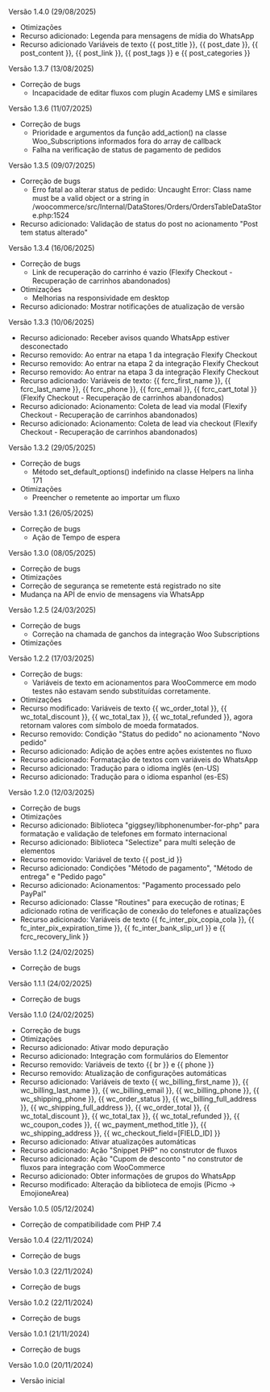 Versão 1.4.0 (29/08/2025)
* Otimizações
* Recurso adicionado: Legenda para mensagens de mídia do WhatsApp
* Recurso adicionado Variáveis de texto {{ post_title }}, {{ post_date }}, {{ post_content }}, {{ post_link }}, {{ post_tags }} e {{ post_categories }}

Versão 1.3.7 (13/08/2025)
* Correção de bugs
     - Incapacidade de editar fluxos com plugin Academy LMS e similares

Versão 1.3.6 (11/07/2025)
* Correção de bugs
     - Prioridade e argumentos da função add_action() na classe Woo_Subscriptions informados fora do array de callback
     - Falha na verificação de status de pagamento de pedidos

Versão 1.3.5 (09/07/2025)
* Correção de bugs
     - Erro fatal ao alterar status de pedido: Uncaught Error: Class name must be a valid object or a string in /woocommerce/src/Internal/DataStores/Orders/OrdersTableDataStore.php:1524
* Recurso adicionado: Validação de status do post no acionamento "Post tem status alterado"

Versão 1.3.4 (16/06/2025)
* Correção de bugs
     - Link de recuperação do carrinho é vazio (Flexify Checkout - Recuperação de carrinhos abandonados)
* Otimizações
     - Melhorias na responsividade em desktop
* Recurso adicionado: Mostrar notificações de atualização de versão

Versão 1.3.3 (10/06/2025)
* Recurso adicionado: Receber avisos quando WhatsApp estiver desconectado
* Recurso removido: Ao entrar na etapa 1 da integração Flexify Checkout
* Recurso removido: Ao entrar na etapa 2 da integração Flexify Checkout
* Recurso removido: Ao entrar na etapa 3 da integração Flexify Checkout
* Recurso adicionado: Variáveis de texto: {{ fcrc_first_name }}, {{ fcrc_last_name }}, {{ fcrc_phone }}, {{ fcrc_email }}, {{ fcrc_cart_total }} (Flexify Checkout - Recuperação de carrinhos abandonados)
* Recurso adicionado: Acionamento: Coleta de lead via modal (Flexify Checkout - Recuperação de carrinhos abandonados)
* Recurso adicionado: Acionamento: Coleta de lead via checkout (Flexify Checkout - Recuperação de carrinhos abandonados)

Versão 1.3.2 (29/05/2025)
* Correção de bugs
     - Método set_default_options() indefinido na classe Helpers na linha 171
* Otimizações
     - Preencher o remetente ao importar um fluxo

Versão 1.3.1 (26/05/2025)
* Correção de bugs
     - Ação de Tempo de espera

Versão 1.3.0 (08/05/2025)
* Correção de bugs
* Otimizações
* Correção de segurança se remetente está registrado no site
* Mudança na API de envio de mensagens via WhatsApp

Versão 1.2.5 (24/03/2025)
* Correção de bugs
     - Correção na chamada de ganchos da integração Woo Subscriptions
* Otimizações

Versão 1.2.2 (17/03/2025)
* Correção de bugs:
     - Variáveis de texto em acionamentos para WooCommerce em modo testes não estavam sendo substituídas corretamente.
* Otimizações
* Recurso modificado: Variáveis de texto {{ wc_order_total }}, {{ wc_total_discount }}, {{ wc_total_tax }}, {{ wc_total_refunded }}, agora retornam valores com símbolo de moeda formatados.
* Recurso removido: Condição "Status do pedido" no acionamento "Novo pedido"
* Recurso adicionado: Adição de ações entre ações existentes no fluxo
* Recurso adicionado: Formatação de textos com variáveis do WhatsApp
* Recurso adicionado: Tradução para o idioma inglês (en-US)
* Recurso adicionado: Tradução para o idioma espanhol (es-ES)

Versão 1.2.0 (12/03/2025)
* Correção de bugs
* Otimizações
* Recurso adicionado: Biblioteca "giggsey/libphonenumber-for-php" para formatação e validação de telefones em formato internacional
* Recurso adicionado: Biblioteca "Selectize" para multi seleção de elementos
* Recurso removido: Variável de texto {{ post_id }}
* Recurso adicionado: Condições "Método de pagamento", "Método de entrega" e "Pedido pago"
* Recurso adicionado: Acionamentos: "Pagamento processado pelo PayPal"
* Recurso adicionado: Classe "Routines" para execução de rotinas; E adicionado rotina de verificação de conexão do telefones e atualizações
* Recurso adicionado: Variáveis de texto {{ fc_inter_pix_copia_cola }}, {{ fc_inter_pix_expiration_time }}, {{ fc_inter_bank_slip_url }} e {{ fcrc_recovery_link }}

Versão 1.1.2 (24/02/2025)
* Correção de bugs

Versão 1.1.1 (24/02/2025)
* Correção de bugs

Versão 1.1.0 (24/02/2025)
* Correção de bugs
* Otimizações
* Recurso adicionado: Ativar modo depuração
* Recurso adicionado: Integração com formulários do Elementor
* Recurso removido: Variáveis de texto {{ br }} e {{ phone }}
* Recurso removido: Atualização de configurações automáticas
* Recurso adicionado: Variáveis de texto {{ wc_billing_first_name }}, {{ wc_billing_last_name }}, {{ wc_billing_email }}, {{ wc_billing_phone }}, {{ wc_shipping_phone }}, {{ wc_order_status }}, {{ wc_billing_full_address }}, {{ wc_shipping_full_address }}, {{ wc_order_total }}, {{ wc_total_discount }}, {{ wc_total_tax }}, {{ wc_total_refunded }}, {{ wc_coupon_codes }}, {{ wc_payment_method_title }}, {{ wc_shipping_address }}, {{ wc_checkout_field=[FIELD_ID] }}
* Recurso adicionado: Ativar atualizações automáticas
* Recurso adicionado: Ação "Snippet PHP" no construtor de fluxos
* Recurso adicionado: Ação "Cupom de desconto " no construtor de fluxos para integração com WooCommerce
* Recurso adicionado: Obter informações de grupos do WhatsApp
* Recurso modificado: Alteração da biblioteca de emojis (Picmo -> EmojioneArea)

Versão 1.0.5 (05/12/2024)
* Correção de compatibilidade com PHP 7.4

Versão 1.0.4 (22/11/2024)
* Correção de bugs

Versão 1.0.3 (22/11/2024)
* Correção de bugs

Versão 1.0.2 (22/11/2024)
* Correção de bugs

Versão 1.0.1 (21/11/2024)
* Correção de bugs

Versão 1.0.0 (20/11/2024)
* Versão inicial
